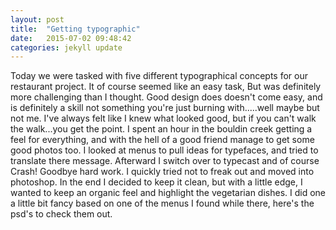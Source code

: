 ```yaml
---
layout: post
title:  "Getting typographic"
date:   2015-07-02 09:48:42
categories: jekyll update
---
```


Today we were tasked with five different typographical concepts for our restaurant project. It of course seemed like an easy task, But was definitely more challenging than I thought. Good design does doesn't come easy, and is definitely a skill not something you're just burning with.....well maybe but not me. I've always felt like I knew what looked good, but if you can't walk the walk...you get the point. I spent an hour in the bouldin creek getting a feel for everything, and with the hell of a good friend manage to get some good photos too. I looked at menus to pull ideas for typefaces, and tried to translate there message. Afterward I switch over to typecast and of course Crash! Goodbye hard work. I quickly tried not to freak out and moved into photoshop. In the end I decided to keep it clean, but with a little edge, I wanted to keep an organic feel and highlight the vegetarian dishes. I did one a little bit fancy based on one of the menus I found while there, here's the psd's to check them out.


